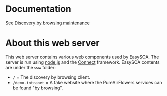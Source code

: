 # Documentation

See [Discovery by browsing maintenance](https://github.com/easysoa/EasySOA-Incubation/wiki/Discovery-by-browsing-maintenance)

# About this web server

This web server contains various web components used by EasySOA. The server is run using [node.js][2] and the [Connect][2] framework. EasySOA contents are under the `www` folder:

* `/` = The discovery by browsing client.
* `/demo-intranet` = A fake website where the PureAirFlowers services can be found "by browsing".

[1]: http://nodejs.org/
[2]: http://senchalabs.github.com/connect/
